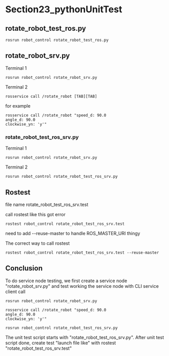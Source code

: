 # Section23_pythonUnitTest



## rotate_robot_test_ros.py

```
rosrun robot_control rotate_robot_test_ros.py
```

## rotate_robot_srv.py

Terminal 1

```
rosrun robot_control rotate_robot_srv.py
```

Terminal 2

```
rosservice call /rotate_robot [TAB][TAB]
```

for example

```
rosservice call /rotate_robot "speed_d: 90.0
angle_d: 90.0
clockwise_yn: 'y'"
```

### rotate_robot_test_ros_srv.py

Terminal 1

```
rosrun robot_control rotate_robot_srv.py
```

Terminal 2

```
rosrun robot_control rotate_robot_test_ros_srv.py
```

## Rostest

file name rotate_robot_test_ros_srv.test

call rostest like this got error 

```
rostest robot_control rotate_robot_test_ros_srv.test
```

need to add  --reuse-master to handle ROS_MASTER_URI thingy

The correct way to call rostest

```
rostest robot_control rotate_robot_test_ros_srv.test --reuse-master
```

## Conclusion

To do service node testing, we first create a service node "rotate_robot_srv.py" and test working the service node with CLI service client call

```
rosrun robot_control rotate_robot_srv.py
```

```
rosservice call /rotate_robot "speed_d: 90.0
angle_d: 90.0
clockwise_yn: 'y'"
```

```
rosrun robot_control rotate_robot_test_ros_srv.py
```


The unit test script starts with "rotate_robot_test_ros_srv.py". 
After unit test script done, create test "launch file like" with rostest "rotate_robot_test_ros_srv.test"